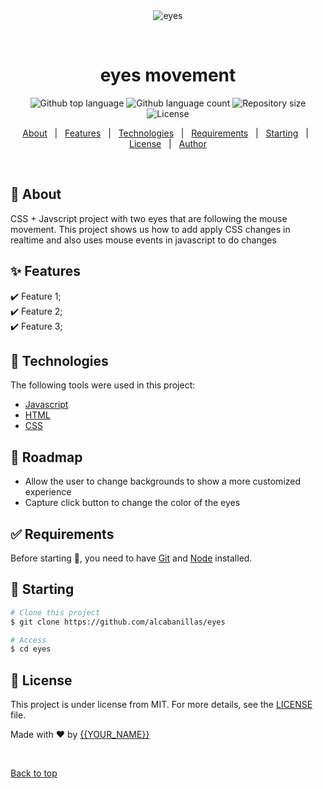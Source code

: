 <div align="center" id="top"> 
  <img src="./.github/app.gif" alt="eyes" />

&#xa0;

  <!-- <a href="https://eyes.netlify.app">Demo</a> -->
</div>

<h1 align="center">eyes movement</h1>

<p align="center">
  <img alt="Github top language" src="https://img.shields.io/github/languages/top/alcabanillas/eyes?color=56BEB8">

  <img alt="Github language count" src="https://img.shields.io/github/languages/count/alcabanillas/eyes?color=56BEB8">

  <img alt="Repository size" src="https://img.shields.io/github/repo-size/alcabanillas/eyes?color=56BEB8">

  <img alt="License" src="https://img.shields.io/github/license/alcabanillas/eyes?color=56BEB8">

  <!-- <img alt="Github issues" src="https://img.shields.io/github/issues/alcabanillas/eyes?color=56BEB8" /> -->

  <!-- <img alt="Github forks" src="https://img.shields.io/github/forks/alcabanillas/eyes?color=56BEB8" /> -->

  <!-- <img alt="Github stars" src="https://img.shields.io/github/stars/alcabanillas/eyes?color=56BEB8" /> -->
</p>

<!-- Status -->

<!-- <h4 align="center">
	🚧  eyes 🚀 Under construction...  🚧
</h4>

<hr> -->

<p align="center">
  <a href="#dart-about">About</a> &#xa0; | &#xa0; 
  <a href="#sparkles-features">Features</a> &#xa0; | &#xa0;
  <a href="#rocket-technologies">Technologies</a> &#xa0; | &#xa0;
  <a href="#white_check_mark-requirements">Requirements</a> &#xa0; | &#xa0;
  <a href="#checkered_flag-starting">Starting</a> &#xa0; | &#xa0;
  <a href="#memo-license">License</a> &#xa0; | &#xa0;
  <a href="https://github.com/alcabanillas" target="_blank">Author</a>
</p>

<br>

## :dart: About

CSS + Javscript project with two eyes that are following the mouse movement. This project shows us how to add apply CSS changes in realtime and also uses mouse events in javascript to do changes

## :sparkles: Features

:heavy_check_mark: Feature 1;\
:heavy_check_mark: Feature 2;\
:heavy_check_mark: Feature 3;

## :rocket: Technologies

The following tools were used in this project:

- [Javascript](https://javascript.com/)
- [HTML](https://html.com/)
- [CSS](https://developer.mozilla.org/docs/Web/CSS)

## :construction_worker: Roadmap

<ul>
<li>Allow the user to change backgrounds to show a more customized experience
<li>Capture click button to change the color of the eyes
</ul>


## :white_check_mark: Requirements

Before starting :checkered_flag:, you need to have [Git](https://git-scm.com) and [Node](https://nodejs.org/en/) installed.

## :checkered_flag: Starting

```bash
# Clone this project
$ git clone https://github.com/alcabanillas/eyes

# Access
$ cd eyes
```

## :memo: License

This project is under license from MIT. For more details, see the [LICENSE](LICENSE.md) file.

Made with :heart: by <a href="https://github.com/alcabanillas" target="_blank">{{YOUR_NAME}}</a>

&#xa0;

<a href="#top">Back to top</a>
